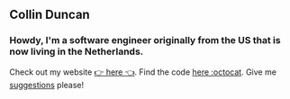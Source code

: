 ## Collin Duncan

### Howdy, I'm a software engineer originally from the US that is now living in the Netherlands.

Check out my website [:point_right: here :point_left:](https://collinduncan.com). Find the code [here :octocat](https://github.com/cgduncan7/cgduncan7.github.io).
Give me [suggestions](https://github.com/cgduncan7/cgduncan7.github.io/issues/new/choose) please!
